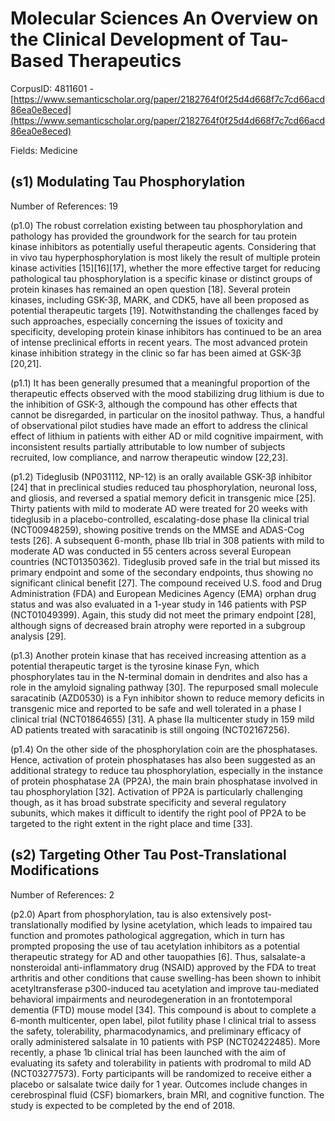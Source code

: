 # Molecular Sciences An Overview on the Clinical Development of Tau-Based Therapeutics

CorpusID: 4811601 - [https://www.semanticscholar.org/paper/2182764f0f25d4d668f7c7cd66acd86ea0e8eced](https://www.semanticscholar.org/paper/2182764f0f25d4d668f7c7cd66acd86ea0e8eced)

Fields: Medicine

## (s1) Modulating Tau Phosphorylation
Number of References: 19

(p1.0) The robust correlation existing between tau phosphorylation and pathology has provided the groundwork for the search for tau protein kinase inhibitors as potentially useful therapeutic agents. Considering that in vivo tau hyperphosphorylation is most likely the result of multiple protein kinase activities [15][16][17], whether the more effective target for reducing pathological tau phosphorylation is a specific kinase or distinct groups of protein kinases has remained an open question [18]. Several protein kinases, including GSK-3β, MARK, and CDK5, have all been proposed as potential therapeutic targets [19]. Notwithstanding the challenges faced by such approaches, especially concerning the issues of toxicity and specificity, developing protein kinase inhibitors has continued to be an area of intense preclinical efforts in recent years. The most advanced protein kinase inhibition strategy in the clinic so far has been aimed at GSK-3β [20,21].

(p1.1) It has been generally presumed that a meaningful proportion of the therapeutic effects observed with the mood stabilizing drug lithium is due to the inhibition of GSK-3, although the compound has other effects that cannot be disregarded, in particular on the inositol pathway. Thus, a handful of observational pilot studies have made an effort to address the clinical effect of lithium in patients with either AD or mild cognitive impairment, with inconsistent results partially attributable to low number of subjects recruited, low compliance, and narrow therapeutic window [22,23].

(p1.2) Tideglusib (NP031112, NP-12) is an orally available GSK-3β inhibitor [24] that in preclinical studies reduced tau phosphorylation, neuronal loss, and gliosis, and reversed a spatial memory deficit in transgenic mice [25]. Thirty patients with mild to moderate AD were treated for 20 weeks with tideglusib in a placebo-controlled, escalating-dose phase IIa clinical trial (NCT00948259), showing positive trends on the MMSE and ADAS-Cog tests [26]. A subsequent 6-month, phase IIb trial in 308 patients with mild to moderate AD was conducted in 55 centers across several European countries (NCT01350362). Tideglusib proved safe in the trial but missed its primary endpoint and some of the secondary endpoints, thus showing no significant clinical benefit [27]. The compound received U.S. food and Drug Administration (FDA) and European Medicines Agency (EMA) orphan drug status and was also evaluated in a 1-year study in 146 patients with PSP (NCT01049399). Again, this study did not meet the primary endpoint [28], although signs of decreased brain atrophy were reported in a subgroup analysis [29].

(p1.3) Another protein kinase that has received increasing attention as a potential therapeutic target is the tyrosine kinase Fyn, which phosphorylates tau in the N-terminal domain in dendrites and also has a role in the amyloid signaling pathway [30]. The repurposed small molecule saracatinib (AZD0530) is a Fyn inhibitor shown to reduce memory deficits in transgenic mice and reported to be safe and well tolerated in a phase I clinical trial (NCT01864655) [31]. A phase IIa multicenter study in 159 mild AD patients treated with saracatinib is still ongoing (NCT02167256).

(p1.4) On the other side of the phosphorylation coin are the phosphatases. Hence, activation of protein phosphatases has also been suggested as an additional strategy to reduce tau phosphorylation, especially in the instance of protein phosphatase 2A (PP2A), the main brain phosphatase involved in tau phosphorylation [32]. Activation of PP2A is particularly challenging though, as it has broad substrate specificity and several regulatory subunits, which makes it difficult to identify the right pool of PP2A to be targeted to the right extent in the right place and time [33].
## (s2) Targeting Other Tau Post-Translational Modifications
Number of References: 2

(p2.0) Apart from phosphorylation, tau is also extensively post-translationally modified by lysine acetylation, which leads to impaired tau function and promotes pathological aggregation, which in turn has prompted proposing the use of tau acetylation inhibitors as a potential therapeutic strategy for AD and other tauopathies [6]. Thus, salsalate-a nonsteroidal anti-inflammatory drug (NSAID) approved by the FDA to treat arthritis and other conditions that cause swelling-has been shown to inhibit acetyltransferase p300-induced tau acetylation and improve tau-mediated behavioral impairments and neurodegeneration in an frontotemporal dementia (FTD) mouse model [34]. This compound is about to complete a 6-month multicenter, open label, pilot futility phase I clinical trial to assess the safety, tolerability, pharmacodynamics, and preliminary efficacy of orally administered salsalate in 10 patients with PSP (NCT02422485). More recently, a phase 1b clinical trial has been launched with the aim of evaluating its safety and tolerability in patients with prodromal to mild AD (NCT03277573). Forty participants will be randomized to receive either a placebo or salsalate twice daily for 1 year. Outcomes include changes in cerebrospìnal fluid (CSF) biomarkers, brain MRI, and cognitive function. The study is expected to be completed by the end of 2018.
